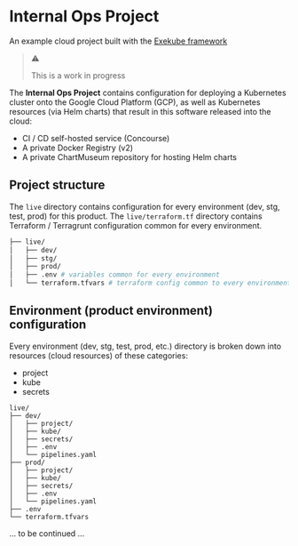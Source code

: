 # Internal Ops Project

An example cloud project built with the [Exekube framework](https://github.com/exekube/exekube)

>  :warning:
>
>  This is a work in progress

The **Internal Ops Project** contains configuration for deploying a Kubernetes cluster onto the Google Cloud Platform (GCP), as well as Kubernetes resources (via Helm charts) that result in this software released into the cloud:

- CI / CD self-hosted service (Concourse)
- A private Docker Registry (v2)
- A private ChartMuseum repository for hosting Helm charts

## Project structure

The `live` directory contains configuration for every environment (dev, stg, test, prod) for this product. The `live/terraform.tf` directory contains Terraform / Terragrunt configuration common for every environment.

```sh
├── live/
│   ├── dev/
│   ├── stg/
│   ├── prod/
│   ├── .env # variables common for every environment
│   └── terraform.tfvars # terraform config common to every environment
```

## Environment (product environment) configuration

Every environment (dev, stg, test, prod, etc.) directory is broken down into resources (cloud resources) of these categories:

- project
- kube
- secrets

```
live/
├── dev/
│   ├── project/
│   ├── kube/
│   ├── secrets/
│   ├── .env
│   └── pipelines.yaml
├── prod/
│   ├── project/
│   ├── kube/
│   ├── secrets/
│   ├── .env
│   └── pipelines.yaml
├── .env
└── terraform.tfvars
```

... to be continued ...
